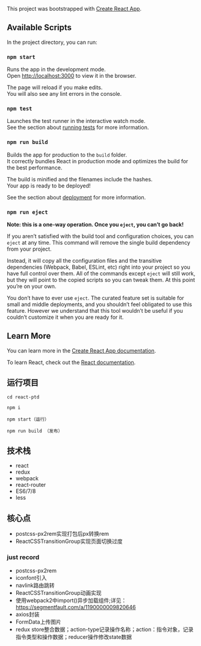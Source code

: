 This project was bootstrapped with [Create React App](https://github.com/facebook/create-react-app).

## Available Scripts

In the project directory, you can run:

### `npm start`

Runs the app in the development mode.<br>
Open [http://localhost:3000](http://localhost:3000) to view it in the browser.

The page will reload if you make edits.<br>
You will also see any lint errors in the console.

### `npm test`

Launches the test runner in the interactive watch mode.<br>
See the section about [running tests](https://facebook.github.io/create-react-app/docs/running-tests) for more information.

### `npm run build`

Builds the app for production to the `build` folder.<br>
It correctly bundles React in production mode and optimizes the build for the best performance.

The build is minified and the filenames include the hashes.<br>
Your app is ready to be deployed!

See the section about [deployment](https://facebook.github.io/create-react-app/docs/deployment) for more information.

### `npm run eject`

**Note: this is a one-way operation. Once you `eject`, you can’t go back!**

If you aren’t satisfied with the build tool and configuration choices, you can `eject` at any time. This command will remove the single build dependency from your project.

Instead, it will copy all the configuration files and the transitive dependencies (Webpack, Babel, ESLint, etc) right into your project so you have full control over them. All of the commands except `eject` will still work, but they will point to the copied scripts so you can tweak them. At this point you’re on your own.

You don’t have to ever use `eject`. The curated feature set is suitable for small and middle deployments, and you shouldn’t feel obligated to use this feature. However we understand that this tool wouldn’t be useful if you couldn’t customize it when you are ready for it.

## Learn More

You can learn more in the [Create React App documentation](https://facebook.github.io/create-react-app/docs/getting-started).

To learn React, check out the [React documentation](https://reactjs.org/).


## 运行项目

```
cd react-ptd

npm i  
  
npm start（运行）

npm run build （发布）
```

## 技术栈

* react
* redux
* webpack
* react-router
* ES6/7/8
* less


## 核心点
* postcss-px2rem实现打包后px转换rem
* ReactCSSTransitionGroup实现页面切换过度

### just record
* postcss-px2rem
* iconfont引入
* navlink路由跳转
* ReactCSSTransitionGroup动画实现
* 使用webpack2中import()异步加载组件;详见：https://segmentfault.com/a/1190000009820646
* axios封装
* FormData上传图片
* redux
store整合数据；action-type记录操作名称；action：指令对象，记录指令类型和操作数据；reducer操作修改state数据



